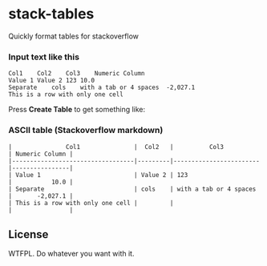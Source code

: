 stack-tables
============

Quickly format tables for stackoverflow
### Input text like this

```
Col1	Col2	Col3	Numeric Column
Value 1	Value 2	123	10.0
Separate	cols    with a tab or 4 spaces	-2,027.1
This is a row with only one cell
```

Press **Create Table** to get something like:


### ASCII table (Stackoverflow markdown)
```
|               Col1               |  Col2   |          Col3          | Numeric Column |
|----------------------------------|---------|------------------------|----------------|
| Value 1                          | Value 2 | 123                    |           10.0 |
| Separate                         | cols    | with a tab or 4 spaces |       -2,027.1 |
| This is a row with only one cell |         |                        |                |
```


## License

WTFPL. Do whatever you want with it.
